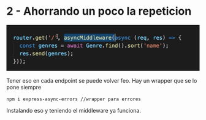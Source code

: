 # 2 - Ahorrando un poco la repeticion

![](../../../.gitbook/assets/imagen%20%28706%29.png)

Tener eso en cada endpoint se puede volver feo. Hay un wrapper que se lo pone siempre 

```text
npm i express-async-errors //wrapper para errores
```

Instalando eso y teniendo el middleware ya funciona.

